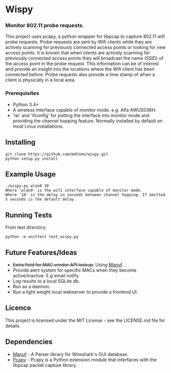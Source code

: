 # Wispy
### Monitor 802.11 probe requests.

This project uses pcapy, a python wrapper for libpcap to capture 802.11 wifi probe requests. Probe requests are sent by Wifi clients while they are actively scanning for previously connected access points or looking for new access points. It is known that when clients are actively scanning for previously connected access points they will broadcast the name (SSID) of the access point in the probe request. This information can be of interest and provide an insight into the locations where the Wifi client has been connected before. Probe requests also provide a time stamp of when a client is physically in a local area.

### Prerequisites
* Python 3.4+
* A wireless interface capable of monitor mode. e.g. Alfa AWUS036H.
* 'iw' and 'ifconfig' for putting the interface into monitor mode and providing the channel hopping feature. Normally installed by default on most Linux installations.

## Installing
```
git clone https://github.com/mdtomo/wispy.git
python setup.py install
```

## Example Usage
```
./wispy.py wlan0 10
Where 'wlan0' is the wifi interface capable of monitor mode. 
Where '10' is the delay in seconds between channel hopping. If omitted 5 seconds is the default delay.
```
## Running Tests
From test directory:
```
python -m unittest test_wispy.py
```

## Future Features/Ideas
* ~~Extra field for MAC vendor API lookup.~~ Using [Manuf](https://github.com/coolbho3k/manuf).
* Provide alert system for specific MACs when they become active/inactive. E.g email notify.
* Log results to a local SQLite db.
* Run as a daemon.
* Run a light weight local webserver to provide a frontend UI.

## Licence
This project is licensed under the MIT License - see the LICENSE.md file for details.

## Dependencies
* [Manuf](https://github.com/coolbho3k/manuf) - A Parser library for Wireshark's OUI database.
* [Pcapy](https://github.com/CoreSecurity/pcapy) - Pcapy is a Python extension module that interfaces with the libpcap packet capture library.
